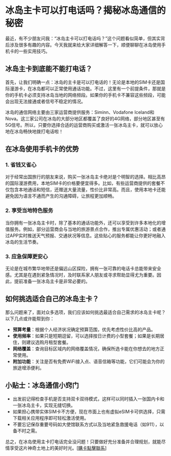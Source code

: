 # 冰岛主卡可以打电话吗？揭秘冰岛通信的秘密

最近，有不少朋友问我：“冰岛主卡可以打电话吗？”这个问题看似简单，但其实背后涉及很多有趣的内容。今天我就来给大家详细解答一下，顺便聊聊在冰岛使用手机卡的一些实用技巧。

## 冰岛主卡到底能不能打电话？

首先，让我们明确一点：冰岛的主卡是可以打电话的！无论是本地的SIM卡还是国际漫游卡，在冰岛都可以正常使用通话功能。不过，这里有一个前提条件，那就是你的手机卡必须支持冰岛当地的网络频段。如果你的手机卡不兼容这些频段，可能会出现无法接通或者信号不稳定的情况。

冰岛的通信网络主要由三家运营商提供服务：Siminn、Vodafone Iceland和Nova。这三家公司在冰岛的大部分地区都覆盖了良好的4G网络，部分地区甚至有5G信号。所以，只要你选择合适的运营商购买或激活一张冰岛主卡，就可以放心地在冰岛畅快地拨打电话啦！

## 在冰岛使用手机卡的优势

### 1. 省钱又省心
对于经常出国旅行的朋友来说，购买一张冰岛主卡绝对是个明智的选择。相比高昂的国际漫游费用，本地SIM卡的价格要便宜得多。比如，有些运营商提供的套餐不仅包含本地通话和短信，还赠送大量流量，性价比非常高。而且，使用本地卡还能避免因为语言不通而产生的沟通障碍，让旅程更加顺畅。

### 2. 享受当地特色服务
当你拥有一张冰岛主卡时，除了基本的通话功能外，还可以享受到许多本地化的增值服务。例如，部分运营商会与当地的旅游景点合作，推出专属优惠活动；或者通过APP实时推送天气预报、交通状况等信息。这些贴心的服务都能让你更好地融入冰岛的生活节奏。

### 3. 应急保障更安心
无论是在城市繁华地带还是偏远山区探险，拥有一张可靠的电话卡总能带来安全感。尤其是在遇到紧急情况时，及时联系家人朋友或寻求帮助显得尤为重要。因此，提前准备一张冰岛主卡是非常必要的。

## 如何挑选适合自己的冰岛主卡？

那么问题来了，面对众多选项，我们应该如何挑选最适合自己需求的冰岛主卡呢？以下几点或许能帮到你：

- **预算考量**：根据个人经济状况确定预算范围，优先考虑性价比高的产品。
- **使用频率**：如果只是短期逗留，可以选择按日计费的小型套餐；如果是长期居住，则建议选购月租型套餐。
- **网络覆盖**：查询目标区域内的网络覆盖情况，确保所选卡能在你想去的地方正常使用。
- **附加功能**：关注是否有免费WiFi接入点、语音信箱等功能，它们可能会为你的旅途增添便利。

## 小贴士：冰岛通信小窍门

- 出发前记得检查手机是否支持双卡双待模式，这样可以同时插入一张国内卡和一张冰岛主卡，实现无缝切换。
- 如果担心携带实体SIM卡不方便，现在市面上也有虚拟eSIM卡可供选择，只需下载相关应用程序即可轻松激活使用。
- 不要忘记保存重要号码如大使馆联系方式以及当地紧急救援电话（如911），以备不时之需。

总之，在冰岛使用主卡打电话完全没问题！只要做好充分准备并合理规划，就能尽情享受这片神奇土地上的美好时光。[[購卡點擊聯系](https://t.me/s/esim1088)]